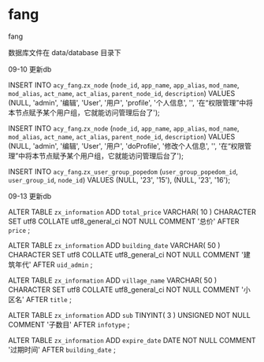 fang
====

fang

数据库文件在  data/database 目录下



09-10 更新db

INSERT INTO `acy_fang`.`zx_node` (`node_id`, `app_name`, `app_alias`, `mod_name`, `mod_alias`, `act_name`, `act_alias`, `parent_node_id`, `description`) VALUES (NULL, 'admin', '编辑', 'User', '用户', 'profile', '个人信息', '', '在“权限管理”中将本节点赋予某个用户组，它就能访问管理后台了');

INSERT INTO `acy_fang`.`zx_node` (`node_id`, `app_name`, `app_alias`, `mod_name`, `mod_alias`, `act_name`, `act_alias`, `parent_node_id`, `description`) VALUES (NULL, 'admin', '编辑', 'User', '用户', 'doProfile', '修改个人信息', '', '在“权限管理”中将本节点赋予某个用户组，它就能访问管理后台了');

INSERT INTO `acy_fang`.`zx_user_group_popedom` (`user_group_popedom_id`, `user_group_id`, `node_id`) VALUES (NULL, '23', '15'), (NULL, '23', '16');


09-13 更新db

ALTER TABLE  `zx_information` ADD  `total_price` VARCHAR( 10 ) CHARACTER SET utf8 COLLATE utf8_general_ci NOT NULL COMMENT  '总价' AFTER  `price` ;

ALTER TABLE  `zx_information` ADD  `building_date` VARCHAR( 50 ) CHARACTER SET utf8 COLLATE utf8_general_ci NOT NULL COMMENT  '建筑年代' AFTER  `uid_admin` ;

ALTER TABLE  `zx_information` ADD  `village_name` VARCHAR( 50 ) CHARACTER SET utf8 COLLATE utf8_general_ci NOT NULL COMMENT  '小区名' AFTER  `title` ;

ALTER TABLE  `zx_information` ADD  `sub` TINYINT( 3 ) UNSIGNED NOT NULL COMMENT  '子数目' AFTER  `infotype` ;

ALTER TABLE  `zx_information` ADD  `expire_date` DATE NOT NULL COMMENT  '过期时间' AFTER  `building_date` ;
